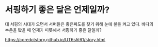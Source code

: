 서핑하기 좋은 달은 언제일까?
=====

대 서핑의 시대가 오면서 서퍼들은 좋은파도를 찾기 위해 눈에 불을 켜고 있다.
바다의 수온을 봤을 때 언제가 따뜻해서 서핑하기 좋은 달일까?

<a href='https://coredotstory.github.io/UT6s5t61/story.html'>https://coredotstory.github.io/UT6s5t61/story.html</a>